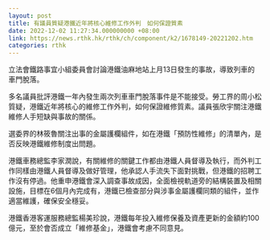 ```yaml
---
layout: post
title: 有議員質疑港鐵近年將核心維修工作外判　如何保證質素
date: 2022-12-02 11:27:34.000000000 +08:00
link: https://news.rthk.hk/rthk/ch/component/k2/1678149-20221202.htm
categories: rthk
---
```


立法會鐵路事宜小組委員會討論港鐵油麻地站上月13日發生的事故，導致列車的車門脫落。

多名議員批評港鐵一年內發生兩次列車車門脫落事件是不能接受。勞工界的周小松質疑，港鐵近年將核心的維修工作外判，如何保證維修質素。議員張欣宇關注港鐵維修人手短缺與事故的關係。

選委界的林筱魯關注出事的金屬護欄組件，如在港鐵「預防性維修」的清單內，是否反映港鐵維修制度出問題。

港鐵車務總監李家潤說，有關維修的關鍵工作都由港鐵人員督導及執行，而外判工作同樣由港鐵人員督導及做好管理，他承認人手流失下面對挑戰，但港鐵的招聘工作沒有停過。他重申港鐵會深入調查事故成因，全面檢視軌道旁的結構裝置及相關設施，目標在6個月內完成有，港鐵已檢查部分與涉事金屬護欄同類的組件，並作適當維護，確保安全穩妥。

港鐵香港客運服務總監楊美珍說，港鐵每年投入維修保養及資產更新的金額約100億元，至於會否成立「維修基金」，港鐵會考慮不同意見。
